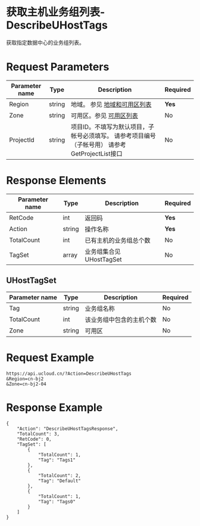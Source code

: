 # 获取主机业务组列表-DescribeUHostTags

获取指定数据中心的业务组列表。

# Request Parameters
|Parameter name|Type|Description|Required|
|---|---|---|---|
|Region|string|地域。 参见 [地域和可用区列表](api/summary/regionlist)|**Yes**|
|Zone|string|可用区。参见 [可用区列表](api/summary/regionlist)|No|
|ProjectId|string|项目ID。不填写为默认项目，子帐号必须填写。 请参考项目编号（子帐号用） 请参考GetProjectList接口|No|

# Response Elements
|Parameter name|Type|Description|Required|
|---|---|---|---|
|RetCode|int|返回码|**Yes**|
|Action|string|操作名称|**Yes**|
|TotalCount|int|已有主机的业务组总个数|No|
|TagSet|array|业务组集合见 UHostTagSet|No|

## UHostTagSet
|Parameter name|Type|Description|Required|
|---|---|---|---|
|Tag|string|业务组名称|No|
|TotalCount|int|该业务组中包含的主机个数|No|
|Zone|string|可用区|No|

# Request Example
```
https://api.ucloud.cn/?Action=DescribeUHostTags
&Region=cn-bj2
&Zone=cn-bj2-04
```

# Response Example
```
{
    "Action": "DescribeUHostTagsResponse", 
    "TotalCount": 3, 
    "RetCode": 0, 
    "TagSet": [
        {
            "TotalCount": 1, 
            "Tag": "Tags1"
        }, 
        {
            "TotalCount": 2, 
            "Tag": "Default"
        }, 
        {
            "TotalCount": 1, 
            "Tag": "Tags0"
        }
    ]
}
```

